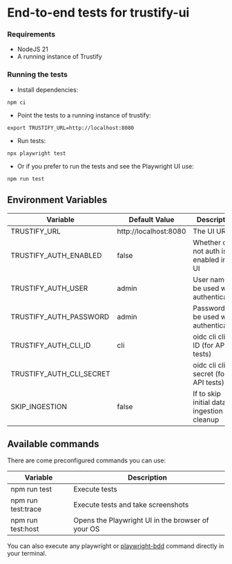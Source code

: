 # End-to-end tests for trustify-ui

### Requirements

- NodeJS 21
- A running instance of Trustify

### Running the tests

- Install dependencies:

```shell
npm ci
```

- Point the tests to a running instance of trustify:

```shell
export TRUSTIFY_URL=http://localhost:8080
```

- Run tests:

```shell
npx playwright test
```

- Or if you prefer to run the tests and see the Playwright UI use:

```shell
npm run test
```

## Environment Variables

| Variable                 | Default Value         | Description                                 |
| ------------------------ | --------------------- | ------------------------------------------- |
| TRUSTIFY_URL             | http://localhost:8080 | The UI URL                                  |
| TRUSTIFY_AUTH_ENABLED    | false                 | Whether or not auth is enabled in the UI    |
| TRUSTIFY_AUTH_USER       | admin                 | User name to be used when authenticating    |
| TRUSTIFY_AUTH_PASSWORD   | admin                 | Password to be used when authenticating     |
| TRUSTIFY_AUTH_CLI_ID     | cli                   | oidc cli client ID (for API tests)          |
| TRUSTIFY_AUTH_CLI_SECRET |                       | oidc cli client secret (for API tests)      |
| SKIP_INGESTION           | false                 | If to skip initial data ingestion / cleanup |

## Available commands

There are come preconfigured commands you can use:

| Variable           | Description                                       |
| ------------------ | ------------------------------------------------- |
| npm run test       | Execute tests                                     |
| npm run test:trace | Execute tests and take screenshots                |
| npm run test:host  | Opens the Playwright UI in the browser of your OS |

You can also execute any playwright or [playwright-bdd](https://vitalets.github.io/playwright-bdd) command directly in your terminal.
